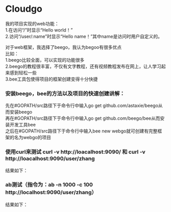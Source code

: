 # Cloudgo

我的项目实现的web功能：<br>
1.在访问“/”时显示“Hello world！”<br>
2.访问“/user/:name”时显示“Hello name！”其中name是访问时用户自定义的。<br>

对于web框架，我选择了beego，我认为begoo有很多优点<br>
比如：<br>
1.beego比较全面，可以实现的功能很多<br>
2.beego的教程很丰富，不仅有文字教程，还有视频教程发布在网上，让人学习起来感到轻松一些<br>
3.bee工具包使得项目的框架创建变得十分快捷<br>

### 安装beego，bee的方法以及项目的快速创建讲解：
先在#GOPATH/src路径下于命令行中输入go get github.com/astaxie/beego从而安装beego<br>
再在#GOPATH/src路径下于命令行中输入go get github.com/beego/bee从而安装开发工具bee<br>
之后在#GOPATH/src路径下于命令行中输入bee new webgo就可创建有完整框架的名为webgo的项目<br>

### 使用curl来测试 curl -v http://loacalhost:9090/  和  curl -v http://loacalhost:9090/user/zhang
结果如下：

### ab测试（指令为：ab -n 1000 -c 100 http://localhost:9090/user/zhang）
结果如下：

